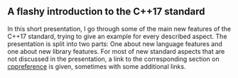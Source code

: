 ## A flashy introduction to the C++17 standard

In this short presentation, I go through some of the main new features of the C++17 standard, trying to give an example for every described aspect.
The presentation is split into two parts: One about new language features and one about new library features.
For most of new standard aspects that are not discussed in the presentation, a link to the corresponding section on [cppreference](https://en.cppreference.com/w/) is given, sometimes with some additional links.
